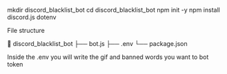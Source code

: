 mkdir discord_blacklist_bot
cd discord_blacklist_bot
npm init -y
npm install discord.js dotenv


File structure

📂 discord_blacklist_bot
├── bot.js
├── .env
└── package.json


Inside the .env you will write the gif and banned words you want to bot token

